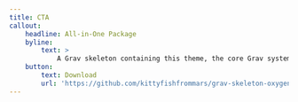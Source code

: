 ```yaml
---
title: CTA
callout:
    headline: All-in-One Package
    byline:
        text: >
            A Grav skeleton containing this theme, the core Grav system plus sample pages, plugins and configuration.
    button:
        text: Download
        url: 'https://github.com/kittyfishfrommars/grav-skeleton-oxygen/releases'
---
```


